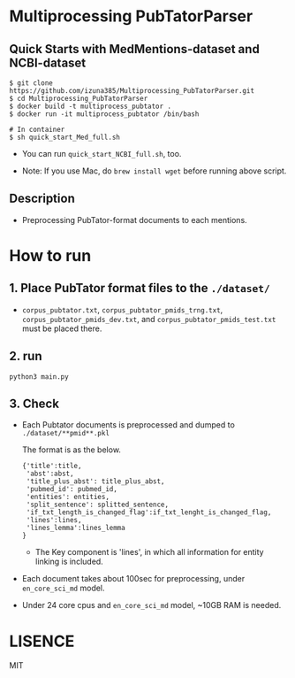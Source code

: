# Multiprocessing PubTatorParser
## Quick Starts with MedMentions-dataset and NCBI-dataset
```
$ git clone https://github.com/izuna385/Multiprocessing_PubTatorParser.git
$ cd Multiprocessing_PubTatorParser
$ docker build -t multiprocess_pubtator .
$ docker run -it multiprocess_pubtator /bin/bash

# In container
$ sh quick_start_Med_full.sh
```
* You can run `quick_start_NCBI_full.sh`, too.

* Note: If you use Mac, do `brew install wget` before running above script.

## Description
* Preprocessing PubTator-format documents to each mentions.


# How to run

## 1. Place PubTator format files to the `./dataset/`

* `corpus_pubtator.txt`, `corpus_pubtator_pmids_trng.txt`, `corpus_pubtator_pmids_dev.txt`, 
  and `corpus_pubtator_pmids_test.txt` must be placed there.
  
## 2. run

`python3 main.py`

## 3. Check

* Each Pubtator documents is preprocessed and dumped to  `./dataset/**pmid**.pkl`

  The format is as the below.
  
  ```
  {'title':title,  
   'abst':abst,
   'title_plus_abst': title_plus_abst,
   'pubmed_id': pubmed_id,
   'entities': entities,
   'split_sentence': splitted_sentence,
   'if_txt_length_is_changed_flag':if_txt_lenght_is_changed_flag,
   'lines':lines,
   'lines_lemma':lines_lemma
  }
  ```
  
  * The Key component is 'lines', in which all information for entity linking is included.

* Each document takes about 100sec for preprocessing, under `en_core_sci_md` model.

* Under 24 core cpus and `en_core_sci_md` model, ~10GB RAM is needed.
  
# LISENCE

MIT
